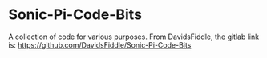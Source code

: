# Sonic-Pi-Code-Bits
A collection of code for various purposes.
From DavidsFiddle, the gitlab link is: https://github.com/DavidsFiddle/Sonic-Pi-Code-Bits